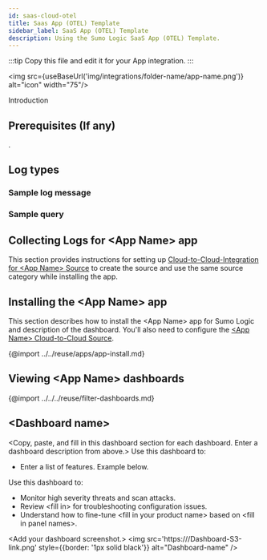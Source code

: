 ```yaml
---
id: saas-cloud-otel
title: Saas App (OTEL) Template
sidebar_label: SaaS App (OTEL) Template
description: Using the Sumo Logic SaaS App (OTEL) Template.
---
```


<head>
  <meta name="robots" content="noindex" />
</head>

:::tip
Copy this file and edit it for your App integration.
:::

<img src={useBaseUrl('img/integrations/folder-name/app-name.png')} alt="icon" width="75"/>

Introduction

## Prerequisites (If any)

<List downn the pre-requisites>.

## Log types

### Sample log message

### Sample query

## Collecting Logs for \<App Name\> app

This section provides instructions for setting up [Cloud-to-Cloud-Integration for \<App Name\> Source](/docs/send-data/hosted-collectors/cloud-to-cloud-integration-framework/\<App-Name\>-source/) to create the source and use the same source category while installing the app.

## Installing the \<App Name\> app

This section describes how to install the \<App Name\> app for Sumo Logic and description of the dashboard. You'll also need to configure the [\<App Name\> Cloud-to-Cloud Source](/docs/send-data/hosted-collectors/cloud-to-cloud-integration-framework/\<App-Name\>-source/).

{@import ../../reuse/apps/app-install.md}

## Viewing \<App Name\> dashboards

{@import ../../../reuse/filter-dashboards.md}

## \<Dashboard name\>

\<Copy, paste, and fill in this dashboard section for each dashboard. Enter a dashboard description from above.\> Use this dashboard to:

* Enter a list of features. Example below.

Use this dashboard to:

* Monitor high severity threats and scan attacks.
* Review \<fill in\> for troubleshooting configuration issues.
* Understand how to fine-tune \<fill in your product name\> based on \<fill in panel names\>.

\<Add your dashboard screenshot.\>
<img src='https:///Dashboard-S3-link.png' style={{border: '1px solid black'}} alt="Dashboard-name" />
